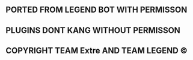 ## PORTED FROM LEGEND BOT WITH PERMISSON 
## PLUGINS DONT KANG WITHOUT PERMISSON
## COPYRIGHT TEAM Extre AND TEAM LEGEND ©
